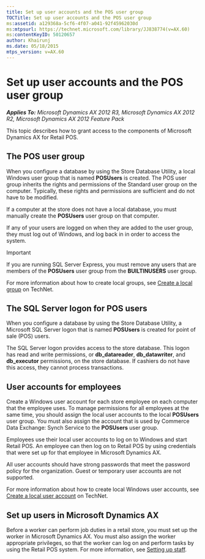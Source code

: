 ```yaml
---
title: Set up user accounts and the POS user group
TOCTitle: Set up user accounts and the POS user group
ms:assetid: a129368a-5cf6-4f07-a041-92f45962030d
ms:mtpsurl: https://technet.microsoft.com/library/JJ838774(v=AX.60)
ms:contentKeyID: 50120657
author: Khairunj
ms.date: 05/18/2015
mtps_version: v=AX.60
---
```


# Set up user accounts and the POS user group 


_**Applies To:** Microsoft Dynamics AX 2012 R3, Microsoft Dynamics AX 2012 R2, Microsoft Dynamics AX 2012 Feature Pack_

This topic describes how to grant access to the components of Microsoft Dynamics AX for Retail POS.

## The POS user group

When you configure a database by using the Store Database Utility, a local Windows user group that is named **POSUsers** is created. The POS user group inherits the rights and permissions of the Standard user group on the computer. Typically, these rights and permissions are sufficient and do not have to be modified.

If a computer at the store does not have a local database, you must manually create the **POSUsers** user group on that computer.

If any of your users are logged on when they are added to the user group, they must log out of Windows, and log back in in order to access the system.


> [!IMPORTANT]
> <P>If you are running SQL Server Express, you must remove any users that are members of the <STRONG>POSUsers</STRONG> user group from the <STRONG>BUILTINUSERS</STRONG> user group.</P>



For more information about how to create local groups, see [Create a local group](https://technet.microsoft.com/library/cc731215) on TechNet.

## The SQL Server logon for POS users

When you configure a database by using the Store Database Utility, a Microsoft SQL Server logon that is named **POSUsers** is created for point of sale (POS) users.

The SQL Server logon provides access to the store database. This logon has read and write permissions, or **db\_datareader**, **db\_datawriter**, and **db\_executor** permissions, on the store database. If cashiers do not have this access, they cannot process transactions.

## User accounts for employees

Create a Windows user account for each store employee on each computer that the employee uses. To manage permissions for all employees at the same time, you should assign the local user accounts to the local **POSUsers** user group. You must also assign the account that is used by Commerce Data Exchange: Synch Service to the **POSUsers** user group.

Employees use their local user accounts to log on to Windows and start Retail POS. An employee can then log on to Retail POS by using credentials that were set up for that employee in Microsoft Dynamics AX.

All user accounts should have strong passwords that meet the password policy for the organization. Guest or temporary user accounts are not supported.

For more information about how to create local Windows user accounts, see [Create a local user account](https://technet.microsoft.com/library/cc770642.aspx) on TechNet.

## Set up users in Microsoft Dynamics AX

Before a worker can perform job duties in a retail store, you must set up the worker in Microsoft Dynamics AX. You must also assign the worker appropriate privileges, so that the worker can log on and perform tasks by using the Retail POS system. For more information, see [Setting up staff](setting-up-staff.md).

  



